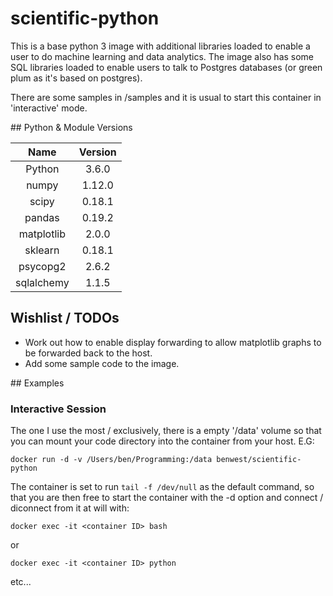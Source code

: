 # scientific-python
This is a base python 3 image with additional libraries loaded to enable a user
to do machine learning and data analytics.  The image also has some SQL
libraries loaded to enable users to talk to Postgres databases
(or green plum as it's based on postgres).

There are some samples in /samples and it is usual to start this container in
'interactive' mode.

## Python & Module Versions

| Name | Version |
|:----:|:-------:|
| Python | 3.6.0 |
| numpy | 1.12.0 |
| scipy | 0.18.1 |
| pandas| 0.19.2 |
| matplotlib | 2.0.0 |
| sklearn | 0.18.1 |
| psycopg2 | 2.6.2 |
| sqlalchemy | 1.1.5 |

## Wishlist / TODOs

* Work out how to enable display forwarding to allow matplotlib graphs to be forwarded back to the host.
* Add some sample code to the image.

## Examples
### Interactive Session
The one I use the most / exclusively, there is a empty '/data' volume so that you can
mount your code directory into the container from your host.  E.G:

```shell
docker run -d -v /Users/ben/Programming:/data benwest/scientific-python
```

The container is set to run ```tail -f /dev/null``` as the default command, so that you are then
free to start the container with the -d option and connect / diconnect from it at will with:

```shell
docker exec -it <container ID> bash
```
or
```shell
docker exec -it <container ID> python
```
etc...
